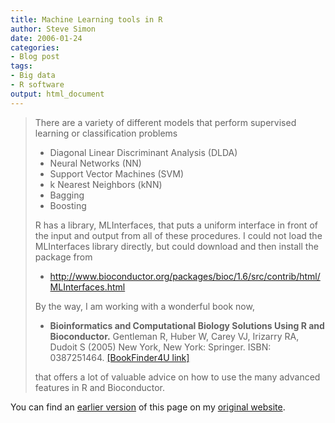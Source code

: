 ```yaml
---
title: Machine Learning tools in R
author: Steve Simon
date: 2006-01-24
categories:
- Blog post
tags:
- Big data
- R software 
output: html_document
---
```

> There are a variety of different models that perform supervised
> learning or classification problems
>
> -   Diagonal Linear Discriminant Analysis (DLDA)
> -   Neural Networks (NN)
> -   Support Vector Machines (SVM)
> -   k Nearest Neighbors (kNN)
> -   Bagging
> -   Boosting
>
> R has a library, MLInterfaces, that puts a uniform interface in front
> of the input and output from all of these procedures. I could not load
> the MLInterfaces library directly, but could download and then
> install the package from
>
> -   <http://www.bioconductor.org/packages/bioc/1.6/src/contrib/html/MLInterfaces.html>
>
> By the way, I am working with a wonderful book now,
>
> -   **Bioinformatics and Computational Biology Solutions Using R and
>     Bioconductor.** Gentleman R, Huber W, Carey VJ, Irizarry RA,
>     Dudoit S (2005) New York, New York: Springer. ISBN: 0387251464.
>     [\[BookFinder4U
>     link\]](http://www.bookfinder4u.com/detail/0387251464.html)
>
> that offers a lot of valuable advice on how to use the many advanced
> features in R and Bioconductor.

You can find an [earlier version][sim1] of this page on my [original website][sim2].

[sim1]: http://www.pmean.com/05/MachineLearning.html
[sim2]: http://www.pmean.com/original_site.html

